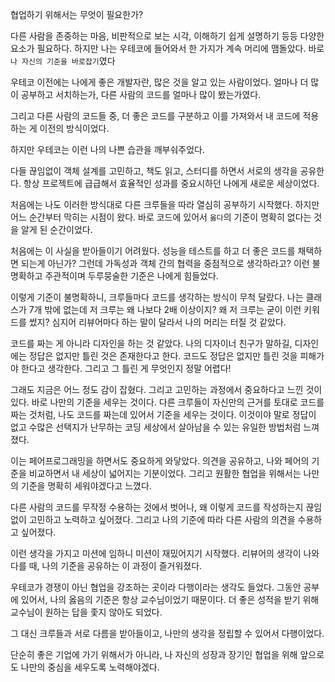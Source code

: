 협업하기 위해서는 무엇이 필요한가?

다른 사람을 존중하는 마음, 비판적으로 보는 시각, 이해하기 쉽게 설명하기 등등 다양한 요소가 필요하다.
하지만 나는 우테코에 들어와서 한 가지가 계속 머리에 맴돌았다. 바로 `나 자신의 기준을 바로잡기`였다

우테코 이전에는 나에게 좋은 개발자란, 많은 것을 알고 있는 사람이었다.
얼마나 더 많이 공부하고 서치하는가, 다른 사람의 코드를 얼마나 많이 봤는가였다.

그리고 다른 사람의 코드들 중, 더 좋은 코드를 구분하고 이를 가져와서 내 코드에 적용하는 게 이전의 방식이었다.

하지만 우테코는 이런 나의 나쁜 습관을 깨부숴주었다.

다들 끊임없이 객체 설계를 고민하고, 책도 읽고, 스터디를 하면서 서로의 생각을 공유한다.
항상 프로젝트에 급급해서 효율적인 성과를 중요시하던 나에게 새로운 세상이었다.

처음에는 나도 이러한 방식대로 다른 크루들을 따라 열심히 공부하기 시작했다.
하지만 어느 순간부터 막히는 시점이 왔다. 바로 코드에 있어서 `옳다`의 기준이 명확히 없다는 것을 알게 된 순간이었다.

처음에는 이 사실을 받아들이기 어려웠다. 성능을 테스트를 하고 더 좋은 코드를 채택하면 되는게 아닌가? 그런데 가독성과 객체 간의 협력을 중점적으로 생각하라고? 이런 불명확하고 주관적이며 두루뭉술한 기준은 나에게 힘들었다.

이렇게 기준이 불명확하니, 크루들마다 코드를 생각하는 방식이 무척 달랐다. 나는 클래스가 7개 밖에 없는데 저 크루는 왜 나보다 2배 이상이지? 왜 저 크루는 굳이 이런 키워드를 썼지?
심지어 리뷰어마다 하는 말이 달라서 나의 머리는 터질 것 같았다.

코드를 짜는 게 아니라 디자인을 하는 것 같았다. 나의 디자이너 친구가 말하길, 디자인에는 정답은 없지만 틀린 것은 존재한다고 한다.
코드도 정답은 없지만 틀린 것을 피해가야 한다고 생각한다. 그리고 그 틀린 게 무엇인지 정말 어렵다!

그래도 지금은 어느 정도 감이 잡혔다.
그리고 고민하는 과정에서 중요하다고 느낀 것이 있다.
바로 나만의 기준을 세우는 것이다. 다른 크루들이 자신만의 근거를 토대로 코드를 짜는 것처럼, 나도 코드를 짜는데 있어서 기준을 세우는 것이다. 이것이야 말로 정답이 없고 수많은 선택지가 난무하는 코딩 세상에서 살아남을 수 있는 유일한 방법처럼 느껴졌다.

이는 페어프로그래밍을 하면서도 중요하게 와닿았다. 의견을 공유하고, 나와 페어의 기준을 비교하면서 내 세상이 넓어지는 기분이었다.
그리고 원활한 협업을 위해서는 나만의 기준을 명확히 세워야겠다고 느꼈다.

다른 사람의 코드를 무작정 수용하는 것에서 벗어나, 왜 이렇게 코드를 작성하는지 끊임없이 고민하고 노력하고 싶어졌다. 그리고 나의 기준에 따라 다른 사람의 의견을 수용하고 싶어졌다.

이런 생각을 가지고 미션에 임하니 미션이 재밌어지기 시작했다. 리뷰어의 생각이 나와 다를 때, 나의 기준을 공유하는 이 과정이 즐거워졌다.

우테코가 경쟁이 아닌 협업을 강조하는 곳이라 다행이라는 생각도 들었다.
그동안 공부에 있어서, 나의 옳음의 기준은 항상 교수님이었기 때문이다. 더 좋은 성적을 받기 위해 교수님이 원하는 답을 좇지 않아도 되었다.

그 대신 크루들과 서로 다름을 받아들이고, 나만의 생각을 정립할 수 있어서 다행이었다.

단순히 좋은 기업에 가기 위해서가 아니라, 나 자신의 성장과 장기인 협업을 위해 앞으로도 나만의 중심을 세우도록 노력해야겠다.
